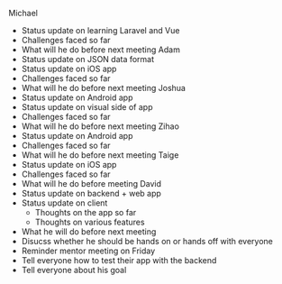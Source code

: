 Michael
  * Status update on learning Laravel and Vue
  * Challenges faced so far
  * What will he do before next meeting
Adam
  * Status update on JSON data format
  * Status update on iOS app
  * Challenges faced so far
  * What will he do before next meeting
Joshua
  * Status update on Android app
  * Status update on visual side of app
  * Challenges faced so far
  * What will he do before next meeting
Zihao
  * Status update on Android app
  * Challenges faced so far
  * What will he do before next meeting
Taige
  * Status update on iOS app
  * Challenges faced so far
  * What will he do before meeting
David
  * Status update on backend + web app
  * Status update on client
    * Thoughts on the app so far
    * Thoughts on various features
  * What he will do before next meeting
  * Disucss whether he should be hands on or hands off with everyone
  * Reminder mentor meeting on Friday
  * Tell everyone how to test their app with the backend
  * Tell everyone about his goal
